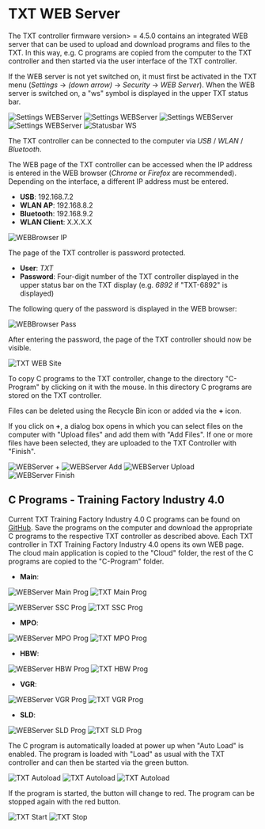 # TXT WEB Server
The TXT controller firmware version> = 4.5.0 contains an integrated WEB server that can be used to upload and download programs and files to the TXT. In this way, e.g. C programs are copied from the computer to the TXT controller and then started via the user interface of the TXT controller.

If the WEB server is not yet switched on, it must first be activated in the TXT menu (*Settings* -> *(down arrow)* -> *Security* -> *WEB Server*). When the WEB server is switched on, a "ws" symbol is displayed in the upper TXT status bar.

![Settings WEBServer](Settings_WEBServer0.png) ![Settings WEBServer](Settings_WEBServer1.png) ![Settings WEBServer](Settings_WEBServer2.png) ![Settings WEBServer](Settings_WEBServer_Off.png) ![Statusbar WS](Settings_WEBServer_On.png)

The TXT controller can be connected to the computer via *USB* / *WLAN* / *Bluetooth*.

The WEB page of the TXT controller can be accessed when the IP address is entered in the WEB browser (*Chrome* or *Firefox* are recommended). Depending on the interface, a different IP address must be entered.

* **USB**: 192.168.7.2
* **WLAN AP**: 192.168.8.2
* **Bluetooth**: 192.168.9.2
* **WLAN Client**: X.X.X.X

![WEBBrowser IP](WEBBrowser_IP.png)

The page of the TXT controller is password protected.

* **User**: *TXT*
* **Password**: Four-digit number of the TXT controller displayed in the upper status bar on the TXT display (e.g. *6892* if "TXT-6892" is displayed)

The following query of the password is displayed in the WEB browser:

![WEBBrowser Pass](WEBBrowser_Pass.png)

After entering the password, the page of the TXT controller should now be visible.

![TXT WEB Site](TXT_WEB_Site.png)

To copy C programs to the TXT controller, change to the directory "C-Program" by clicking on it with the mouse. In this directory C programs are stored on the TXT controller.

Files can be deleted using the Recycle Bin icon or added via the **+** icon.

If you click on **+**, a dialog box opens in which you can select files on the computer with "Upload files" and add them with "Add Files". If one or more files have been selected, they are uploaded to the TXT Controller with "Finish".

![WEBServer +](WEBServer_p.png) ![WEBServer Add](WEBServer_Add.png) ![WEBServer Upload](WEBServer_Upload.png) ![WEBServer Finish](WEBServer_Finish.png)

## C Programs - Training Factory Industry 4.0
Current TXT Training Factory Industry 4.0 C programs can be found on [GitHub](https://github.com/fischertechnik/txt_training_factory/tree/master/bin). Save the programs on the computer and download the appropriate C programs to the respective TXT controller as described above. Each TXT controller in TXT Training Factory Industry 4.0 opens its own WEB page. The cloud main application is copied to the "Cloud" folder, the rest of the C programs are copied to the "C-Program" folder.

* **Main**:

![WEBServer Main Prog](WEBServer_Main_Prog.png) ![TXT Main Prog](TXT_Main_Prog.png)

![WEBServer SSC Prog](WEBServer_SSC_Prog.png) ![TXT SSC Prog](TXT_SSC_Prog.png)

* **MPO**:

![WEBServer MPO Prog](WEBServer_MPO_Prog.png) ![TXT MPO Prog](TXT_MPO_Prog.png)

* **HBW**:

![WEBServer HBW Prog](WEBServer_HBW_Prog.png) ![TXT HBW Prog](TXT_HBW_Prog.png)

* **VGR**:

![WEBServer VGR Prog](WEBServer_VGR_Prog.png) ![TXT VGR Prog](TXT_VGR_Prog.png)

* **SLD**:

![WEBServer SLD Prog](WEBServer_SLD_Prog.png) ![TXT SLD Prog](TXT_SLD_Prog.png)

The C program is automatically loaded at power up when "Auto Load" is enabled. The program is loaded with "Load" as usual with the TXT controller and can then be started via the green button.

![TXT Autoload](TXT_Autoload0.png)
![TXT Autoload](TXT_Autoload1.png)
![TXT Autoload](TXT_Autoload2.png)

If the program is started, the button will change to red. The program can be stopped again with the red button.

![TXT Start](TXT_Start.png) ![TXT Stop](TXT_Stop.png)
